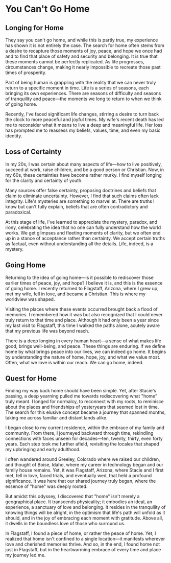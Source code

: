 # You Can't Go Home

## Longing for Home

They say you can't go home, and while this is partly true, my experience has shown it is not entirely the case. The
search for home often stems from a desire to recapture those moments of joy, peace, and hope we once had and to find
that place of safety and security and belonging. It is true that these moments cannot be perfectly replicated. As life
progresses, circumstances change, making it nearly impossible to recreate those past times of prosperity.

Part of being human is grappling with the reality that we can never truly return to a specific moment in time. Life is a
series of seasons, each bringing its own experiences. There are seasons of difficulty and seasons of tranquility and
peace—the moments we long to return to when we think of going home.

Recently, I've faced significant life changes, stirring a desire to turn back the clock to more peaceful and joyful
times. My wife's recent death has led me to reconsider what it means to live a deep and meaningful life. Her loss has
prompted me to reassess my beliefs, values, time, and even my basic identity.


## Loss of Certainty

In my 20s, I was certain about many aspects of life—how to live positively, succeed at work, raise children, and be a
good person or Christian. Now, in my 60s, these certainties have become rather murky. I find myself longing for the
clarity and certainty of youth.

Many sources offer false certainty, proposing doctrines and beliefs that claim to eliminate uncertainty. However, I find
that such claims often lack integrity. Life's mysteries are something to marvel at. There are truths I know but can't
fully explain, beliefs that are often contradictory and paradoxical.

At this stage of life, I've learned to appreciate the mystery, paradox, and irony, celebrating the idea that no one can
fully understand how the world works. We get glimpses and fleeting moments of clarity, but we often end up in a stance
of acceptance rather than certainty. We accept certain truths as factual, even without understanding all the details.
Life, indeed, is a mystery.

## Going Home

Returning to the idea of going home—is it possible to rediscover those earlier times of peace, joy, and hope? I believe
it is, and this is the essence of going home. I recently returned to Flagstaff, Arizona, where I grew up, met my wife,
fell in love, and became a Christian. This is where my worldview was shaped.

Visiting the places where these events occurred brought back a flood of memories. I remembered how it was but also
recognized that I could never truly return to that time and place. Although it had only been a year since my last visit
to Flagstaff, this time I walked the paths alone, acutely aware that my previous life was beyond reach.

There is a deep longing in every human heart—a sense of what makes life good, brings well-being, and peace. These things
are enduring. If we define home by what brings peace into our lives, we can indeed go home. It begins by understanding
the nature of home, hope, joy, and what we value most. Often, what we love is within our reach. We can go home, indeed.

## Quest for Home

Finding my way back home should have been simple. Yet, after Stacie's passing, a deep yearning pulled me towards rediscovering what "home" truly meant. I longed for normalcy, to reconnect with my roots, to reminisce about the places and friendships of yesteryears that seemed lost in time. The search for this elusive concept became a journey that spanned months, taking me across familiar and distant lands alike.

I began close to my current residence, within the embrace of my family and community. From there, I journeyed backward through time, rekindling connections with faces unseen for decades—ten, twenty, thirty, even forty years. Each step took me further afield, revisiting the locales that shaped my upbringing and early adulthood.

I often wandered around Greeley, Colorado where we raised our children, and thought of Boise, Idaho, where my career in technology began and our family house remains. Yet, it was Flagstaff, Arizona, where Stacie and I first met, fell in love, faced trials, and eventually wed, that held a profound significance. It was here that our shared journey truly began, where the essence of "home" was deeply rooted.

But amidst this odyssey, I discovered that "home" isn't merely a geographical place. It transcends physicality; it embodies an ideal, an experience, a sanctuary of love and belonging. It resides in the tranquility of knowing things will be alright, in the optimism that life's path will unfold as it should, and in the joy of embracing each moment with gratitude. Above all, it dwells in the boundless love of those who surround us.

In Flagstaff, I found a piece of home, or rather the peace of home. Yet, I realized that home isn't confined to a single location—it manifests wherever love and cherished memories thrive. And so, in the end, I found home not just in Flagstaff, but in the heartwarming embrace of every time and place my journey led me.

